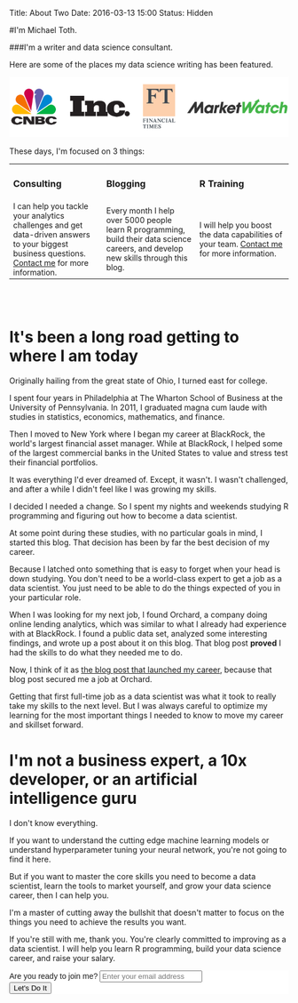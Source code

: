 Title: About Two
Date: 2016-03-13 15:00
Status: Hidden

<style>
td {
    border: none;
    width: 33%
}

table {
  table-layout: fixed ;
  width: 100% ;
}
</style>

#I'm Michael Toth.

###I'm a writer and data science consultant.

Here are some of the places my data science writing has been featured.

<img src='../images/logos.png' />

These days, I'm focused on 3 things:

<table border="0">
 <tr>
    <td><h3>Consulting</h3></td>
    <td><h3>Blogging</h3></td>
    <td><h3>R Training</h3></td>
 </tr>
 <tr>
    <td>I can help you tackle your analytics challenges and get data-driven answers to your biggest business questions. <a href="https://www.michaeltoth.me/contact-me.html">Contact me</a> for more information.</td>
    <td>Every month I help over 5000 people learn R programming, build their data science careers, and develop new skills through this blog. </td>
    <td>I will help you boost the data capabilities of your team. <a href="https://www.michaeltoth.me/contact-me.html">Contact me</a> for more information. </td>
 </tr>
</table>
<br>
<br>

# It's been a long road getting to where I am today

Originally hailing from the great state of Ohio, I turned east for college. 

I spent four years in Philadelphia at The Wharton School of Business at the University of Pennsylvania. In 2011, I graduated magna cum laude with studies in statistics, economics, mathematics, and finance. 

Then I moved to New York where I began my career at BlackRock, the world's largest financial asset manager. While at BlackRock, I helped some of the largest commercial banks in the United States to value and stress test their financial portfolios. 

It was everything I'd ever dreamed of. Except, it wasn't. I wasn't challenged, and after a while I didn't feel like I was growing my skills.

I decided I needed a change. So I spent my nights and weekends studying R programming and figuring out how to become a data scientist. 

At some point during these studies, with no particular goals in mind, I started this blog. That decision has been by far the best decision of my career.

Because I latched onto something that is easy to forget when your head is down studying. You don't need to be a world-class expert to get a job as a data scientist. You just need to be able to do the things expected of you in your particular role.

When I was looking for my next job, I found Orchard, a company doing online lending analytics, which was similar to what I already had experience with at BlackRock. I found a public data set, analyzed some interesting findings, and wrote up a post about it on this blog. That blog post **proved** I had the skills to do what they needed me to do. 

Now, I think of it as [the blog post that launched my career](https://michaeltoth.me/analyzing-historical-default-rates-of-lending-club-notes.html), because that blog post secured me a job at Orchard.

Getting that first full-time job as a data scientist was what it took to really take my skills to the next level. But I was always careful to optimize my learning for the most important things I needed to know to move my career and skillset forward. 

# I'm not a business expert, a 10x developer, or an artificial intelligence guru

I don't know everything. 

If you want to understand the cutting edge machine learning models or understand hyperparameter tuning your neural network, you're not going to find it here.

But if you want to master the core skills you need to become a data scientist, learn the tools to market yourself, and grow your data science career, then I can help you.

I'm a master of cutting away the bullshit that doesn't matter to focus on the things you need to achieve the results you want.

If you're still with me, thank you. You're clearly committed to improving as a data scientist. I will help you learn R programming, build your data science career, and raise your salary.

<!-- Begin Mailchimp Signup Form -->
<link href="//cdn-images.mailchimp.com/embedcode/horizontal-slim-10_7.css" rel="stylesheet" type="text/css">
<style type="text/css">
	#mc_embed_signup{background:#fff; clear:left; font:14px Helvetica,Arial,sans-serif; width:100%;}
	#mc-embedded-subscribe { background-color: #0a99a !important; }
	#mc-embedded-subscribe:hover { background-color: #d40000 !important; }
	/* Add your own Mailchimp form style overrides in your site stylesheet or in this style block.
	   We recommend moving this block and the preceding CSS link to the HEAD of your HTML file. */
</style>
<div id="mc_embed_signup">
<form action="https://etsy.us18.list-manage.com/subscribe/post?u=047097303867f4f8b7f42e8ac&amp;id=f61395a34b" method="post" id="mc-embedded-subscribe-form" name="mc-embedded-subscribe-form" class="validate" target="_blank" novalidate>
    <div id="mc_embed_signup_scroll">
	<label for="mce-EMAIL">Are you ready to join me?</label>
	<input type="email" value="" name="EMAIL" class="email" id="mce-EMAIL" placeholder="Enter your email address" required>
    <!-- real people should not fill this in and expect good things - do not remove this or risk form bot signups-->
    <div style="position: absolute; left: -5000px;" aria-hidden="true"><input type="text" name="b_047097303867f4f8b7f42e8ac_f61395a34b" tabindex="-1" value=""></div>
    <div class="clear"><input type="submit" value="Let's Do It" name="subscribe" id="mc-embedded-subscribe" class="button"></div>
    </div>
</form>
</div>

<!--End mc_embed_signup-->